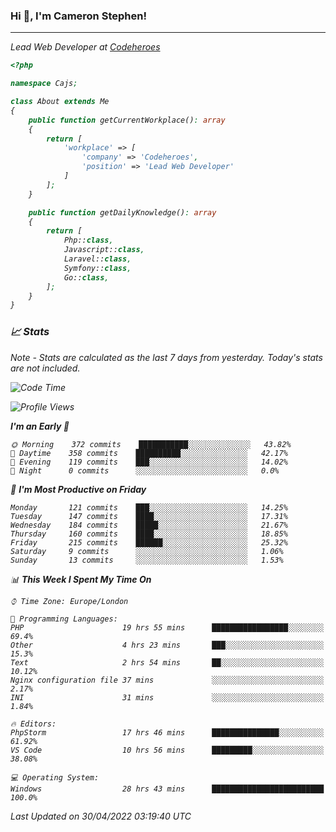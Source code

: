 ### Hi 👋, I'm Cameron Stephen!
<hr>
<p><em>Lead Web Developer at <a href="https://codeheroes.co.uk">Codeheroes</a></p>


```php
<?php

namespace Cajs;

class About extends Me
{
    public function getCurrentWorkplace(): array
    {
        return [
            'workplace' => [
                'company' => 'Codeheroes',
                'position' => 'Lead Web Developer'
            ]
        ];
    }

    public function getDailyKnowledge(): array
    {
        return [
            Php::class,
            Javascript::class,
            Laravel::class,
            Symfony::class,
            Go::class,
        ];
    }
}
```

### 📈 Stats
<p><em>Note - Stats are calculated as the last 7 days from yesterday. Today's stats are not included.</em></p>


<!--START_SECTION:waka-->
![Code Time](http://img.shields.io/badge/Code%20Time-2%2C831%20hrs%2055%20mins-blue)

![Profile Views](http://img.shields.io/badge/Profile%20Views-0-blue)

**I'm an Early 🐤** 

```text
🌞 Morning    372 commits    ███████████░░░░░░░░░░░░░░   43.82% 
🌆 Daytime    358 commits    ██████████░░░░░░░░░░░░░░░   42.17% 
🌃 Evening    119 commits    ███░░░░░░░░░░░░░░░░░░░░░░   14.02% 
🌙 Night      0 commits      ░░░░░░░░░░░░░░░░░░░░░░░░░   0.0%

```
📅 **I'm Most Productive on Friday** 

```text
Monday       121 commits    ███░░░░░░░░░░░░░░░░░░░░░░   14.25% 
Tuesday      147 commits    ████░░░░░░░░░░░░░░░░░░░░░   17.31% 
Wednesday    184 commits    █████░░░░░░░░░░░░░░░░░░░░   21.67% 
Thursday     160 commits    ████░░░░░░░░░░░░░░░░░░░░░   18.85% 
Friday       215 commits    ██████░░░░░░░░░░░░░░░░░░░   25.32% 
Saturday     9 commits      ░░░░░░░░░░░░░░░░░░░░░░░░░   1.06% 
Sunday       13 commits     ░░░░░░░░░░░░░░░░░░░░░░░░░   1.53%

```


📊 **This Week I Spent My Time On** 

```text
⌚︎ Time Zone: Europe/London

💬 Programming Languages: 
PHP                      19 hrs 55 mins      █████████████████░░░░░░░░   69.4% 
Other                    4 hrs 23 mins       ███░░░░░░░░░░░░░░░░░░░░░░   15.3% 
Text                     2 hrs 54 mins       ██░░░░░░░░░░░░░░░░░░░░░░░   10.12% 
Nginx configuration file 37 mins             ░░░░░░░░░░░░░░░░░░░░░░░░░   2.17% 
INI                      31 mins             ░░░░░░░░░░░░░░░░░░░░░░░░░   1.84%

🔥 Editors: 
PhpStorm                 17 hrs 46 mins      ███████████████░░░░░░░░░░   61.92% 
VS Code                  10 hrs 56 mins      █████████░░░░░░░░░░░░░░░░   38.08%

💻 Operating System: 
Windows                  28 hrs 43 mins      █████████████████████████   100.0%

```


 Last Updated on 30/04/2022 03:19:40 UTC
<!--END_SECTION:waka-->
